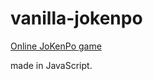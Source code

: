 # vanilla-jokenpo

[Online JoKenPo game](https://baltazarparra.github.io/vanilla-jokenpo/)

made in JavaScript.

